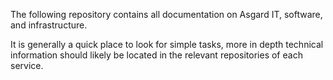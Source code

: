 The following repository contains all documentation on Asgard IT, software, and infrastructure.

It is generally a quick place to look for simple tasks, more in depth technical information should likely be located in the relevant repositories of each service.
